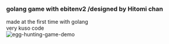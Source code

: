 ### golang game with ebitenv2 /designed by Hitomi chan</br>
made at the first time with golang</br>very kuso code</br>
![egg-hunting-game-demo](https://github.com/eririri15/egg-hunting-for-hitomi/assets/111414339/6b4e9edc-130b-4c8b-9f4a-da31750d914d)
